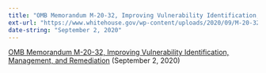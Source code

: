 ```yaml
---
title: "OMB Memorandum M-20-32, Improving Vulnerability Identification, Management, and Remediation"
ext-url: "https://www.whitehouse.gov/wp-content/uploads/2020/09/M-20-32.pdf"
date-string: "September 2, 2020"
---
```

[OMB Memorandum M-20-32, Improving Vulnerability Identification, Management, and Remediation](https://www.whitehouse.gov/wp-content/uploads/2020/09/M-20-32.pdf) (September 2, 2020)
